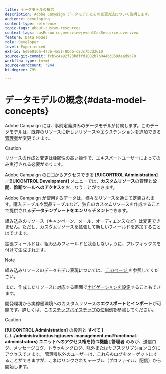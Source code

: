 ```yaml
---
title: データモデルの概念
description: Adobe Campaign データモデルとその変更方法について説明します。
audience: developing
content-type: reference
topic-tags: about-custom-resources
context-tags: cusResource,overview;eventCusResource,overview
feature: Data Model
role: Developer
level: Experienced
exl-id: 6e9e016a-473b-4a51-8bd6-c23c7b3d3610
source-git-commit: fcb5c4a92f23bdffd1082b7b044b5859dead9d70
workflow-type: tm+mt
source-wordcount: '244'
ht-degree: 79%

---
```


# データモデルの概念{#data-model-concepts}

Adobe Campaign には、事前定義済みのデータモデルが付属します。このデータモデルは、既存のリソースに新しいリソースやエクステンションを追加できる[管理者](../../administration/using/users-management.md#functional-administrators)が変更できます。

>[!CAUTION]
>
>リソースの作成と変更は機密性の高い操作で、エキスパートユーザーによってのみ実行される必要があります。

Adobe Campaign のロゴからアクセスできる **[!UICONTROL Administration]**／**[!UICONTROL Development]** メニューでは、**カスタムリソース**&#x200B;の管理と&#x200B;**公開**、**診断ツールへのアクセス**&#x200B;をおこなうことができます。

Adobe Campaign が使用するデータは、様々なリソースを通じて定義されます。購入テーブルや製品テーブルなど、独自のカスタムリソースを作成することで提供される&#x200B;**データテンプレートをエンリッチメント**&#x200B;できます。

組み込みのリソース（キャンペーン、メール、オーディエンスなど）は変更できません。ただし、カスタムリソースを拡張して新しいフィールドを追加することはできます。

拡張フィールドは、組み込みフィールドと競合しないように、プレフィックスを付けて生成されます。

>[!NOTE]
>
>組み込みリソースのデータモデル表現については、[ このページ ](../../developing/using/datamodel-introduction.md) を参照してください。

また、作成したリソースに対応する画面で[ナビゲーションを設定](configuring-the-screen-definition.md)することもできます。

開発環境から実稼働環境へのカスタムリソースの&#x200B;**エクスポートとインポート**&#x200B;が可能です。詳しくは、この[ステップバイステップの使用例](../../automating/using/exporting-importing-custom-resources.md)を参照してください。

>[!CAUTION]
>
>**[!UICONTROL Administration]** の役割と **すべて ](../../administration/using/users-management.md#functional-administrators) ユニットへのアクセス権を持つ機能 [ 管理者** のみが、送信ログ、メッセージログ、トラッキングログ、除外またはサブスクリプションログにアクセスできます。 管理者以外のユーザーは、これらのログをターゲットにすることができますが、これはリンクされたテーブル（プロファイル、配信）から開始します。
